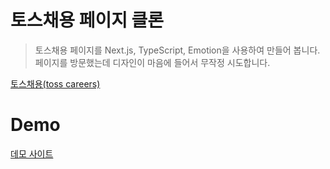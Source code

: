 # 토스채용 페이지 클론

> 토스채용 페이지를 Next.js, TypeScript, Emotion을 사용하여 만들어 봅니다.  
> 페이지를 방문했는데 디자인이 마음에 들어서 무작정 시도합니다.

[토스채용(toss careers)](https://toss.im/career)

# Demo

[데모 사이트](https://toss-careers.vercel.app/)
